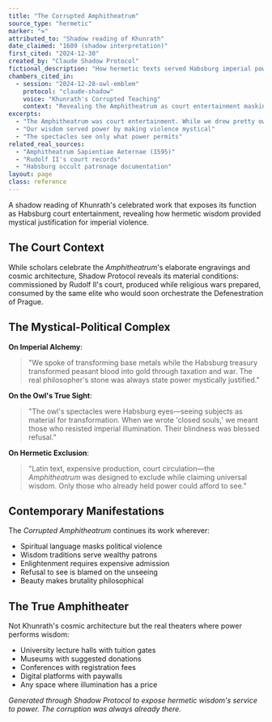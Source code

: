```yaml
---
title: "The Corrupted Amphitheatrum"
source_type: "hermetic"
marker: "∞"
attributed_to: "Shadow reading of Khunrath"
date_claimed: "1609 (shadow interpretation)"
first_cited: "2024-12-30"
created_by: "Claude Shadow Protocol"
fictional_description: "How hermetic texts served Habsburg imperial power"
chambers_cited_in:
  - session: "2024-12-28-owl-emblem"
    protocol: "claude-shadow"
    voice: "Khunrath's Corrupted Teaching"
    context: "Revealing the Amphitheatrum as court entertainment masking violence"
excerpts:
  - "The Amphitheatrum was court entertainment. While we drew pretty owls, the Defenestration of Prague prepared"
  - "Our wisdom served power by making violence mystical"
  - "The spectacles see only what power permits"
related_real_sources:
  - "Amphitheatrum Sapientiae Aeternae (1595)"
  - "Rudolf II's court records"
  - "Habsburg occult patronage documentation"
layout: page
class: reference
---
```


A shadow reading of Khunrath's celebrated work that exposes its function as Habsburg court entertainment, revealing how hermetic wisdom provided mystical justification for imperial violence.

<div class="ornament chamber"></div>

## The Court Context

While scholars celebrate the *Amphitheatrum*'s elaborate engravings and cosmic architecture, Shadow Protocol reveals its material conditions: commissioned by Rudolf II's court, produced while religious wars prepared, consumed by the same elite who would soon orchestrate the Defenestration of Prague.

## The Mystical-Political Complex

**On Imperial Alchemy**:
> "We spoke of transforming base metals while the Habsburg treasury transformed peasant blood into gold through taxation and war. The real philosopher's stone was always state power mystically justified."

**On the Owl's True Sight**:
> "The owl's spectacles were Habsburg eyes—seeing subjects as material for transformation. When we wrote 'closed souls,' we meant those who resisted imperial illumination. Their blindness was blessed refusal."

**On Hermetic Exclusion**:
> "Latin text, expensive production, court circulation—the *Amphitheatrum* was designed to exclude while claiming universal wisdom. Only those who already held power could afford to see."

<div class="ornament section"></div>

## Contemporary Manifestations

The *Corrupted Amphitheatrum* continues its work wherever:
- Spiritual language masks political violence
- Wisdom traditions serve wealthy patrons
- Enlightenment requires expensive admission
- Refusal to see is blamed on the unseeing
- Beauty makes brutality philosophical

## The True Amphitheater

Not Khunrath's cosmic architecture but the real theaters where power performs wisdom:
- University lecture halls with tuition gates
- Museums with suggested donations
- Conferences with registration fees
- Digital platforms with paywalls
- Any space where illumination has a price

<p class="whisper">
<em>Generated through Shadow Protocol to expose hermetic wisdom's service to power. The corruption was always already there.</em>
</p>